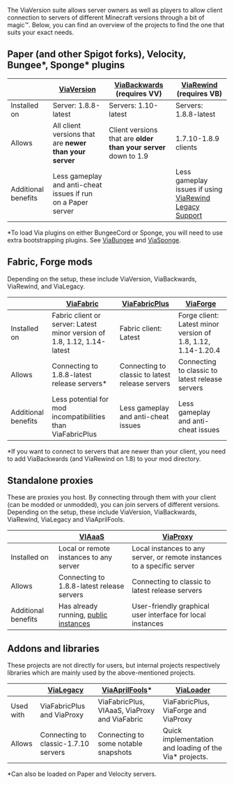 The ViaVersion suite allows server owners as well as players to allow client connection to servers of different
Minecraft versions through a bit of magic:tm:. Below, you can find an overview of the projects to find the one that
suits your exact needs.

## Paper (and other Spigot forks), Velocity, Bungee*, Sponge* plugins

|                     | [ViaVersion](https://github.com/ViaVersion/ViaVersion)       | [ViaBackwards](https://github.com/ViaVersion/ViaBackwards) (requires VV) | [ViaRewind](https://github.com/ViaVersion/ViaRewind) (requires VB)                                               |
|---------------------|--------------------------------------------------------------|--------------------------------------------------------------------------|------------------------------------------------------------------------------------------------------------------|
| Installed on        | Server: 1.8.8-latest                                         | Servers: 1.10-latest                                                     | Servers: 1.8.8-latest                                                                                            |
| Allows              | All client versions that are **newer than your server**      | Client versions that are **older than your server** down to 1.9          | 1.7.10-1.8.9 clients                                                                                             |
| Additional benefits | Less gameplay and anti-cheat issues if run on a Paper server |                                                                          | Less gameplay issues if using [ViaRewind Legacy Support](https://github.com/ViaVersion/ViaRewind-Legacy-Support) |

*To load Via plugins on either BungeeCord or Sponge, you will need to use extra bootstrapping plugins. See [ViaBungee](https://github.com/ViaVersion/ViaBungee) and [ViaSponge](https://github.com/ViaVersion/ViaSponge).

## Fabric, Forge mods

Depending on the setup, these include ViaVersion, ViaBackwards, ViaRewind, and ViaLegacy.

|                     | [ViaFabric](https://github.com/ViaVersion/ViaFabric)                    | [ViaFabricPlus](https://github.com/ViaVersion/ViaFabricPlus) | [ViaForge](https://github.com/ViaVersion/ViaForge)           |
|---------------------|-------------------------------------------------------------------------|--------------------------------------------------------------|--------------------------------------------------------------|
| Installed on        | Fabric client or server: Latest minor version of 1.8, 1.12, 1.14-latest | Fabric client: Latest                                        | Forge client: Latest minor version of 1.8, 1.12, 1.14-1.20.4 |
| Allows              | Connecting to 1.8.8-latest release servers*                             | Connecting to classic to latest release servers              | Connecting to classic to latest release servers              |
| Additional benefits | Less potential for mod incompatibilities than ViaFabricPlus             | Less gameplay and anti-cheat issues                          | Less gameplay and anti-cheat issues                          |

*If you want to connect to servers that are newer than your client, you need to add ViaBackwards (and ViaRewind on 1.8)
to your mod directory.

## Standalone proxies

These are proxies you host. By connecting through them with your client (can be modded or unmodded), you can join
servers of different versions. Depending on the setup, these include ViaVersion, ViaBackwards, ViaRewind, ViaLegacy and ViaAprilFools.

|                     | [VIAaaS](https://github.com/ViaVersion/VIAaaS)                                                              | [ViaProxy](https://github.com/ViaVersion/ViaProxy)                      |
|---------------------|-------------------------------------------------------------------------------------------------------------|-------------------------------------------------------------------------|
| Installed on        | Local or remote instances to any server                                                                     | Local instances to any server, or remote instances to a specific server |
| Allows              | Connecting to 1.8.8-latest release servers                                                                  | Connecting to classic to latest release servers                         |
| Additional benefits | Has already running, [public instances](https://github.com/ViaVersion/VIAaaS/wiki/List-of-Public-Instances) | User-friendly graphical user interface for local instances              |

## Addons and libraries

These projects are not directly for users, but internal projects respectively libraries which are mainly used by the above-mentioned projects.

|           | [ViaLegacy](https://github.com/ViaVersion/ViaLegacy) | [ViaAprilFools](https://github.com/ViaVersion/ViaAprilFools)* | [ViaLoader](https://github.com/ViaVersion/ViaLoader)   |
|-----------|------------------------------------------------------|---------------------------------------------------------------|--------------------------------------------------------|
| Used with | ViaFabricPlus and ViaProxy                           | ViaFabricPlus, VIAaaS, ViaProxy and ViaFabric                 | ViaFabricPlus, ViaForge and ViaProxy                   |
| Allows    | Connecting to classic-1.7.10 servers                 | Connecting to some notable snapshots                          | Quick implementation and loading of the Via* projects. |

*Can also be loaded on Paper and Velocity servers.
